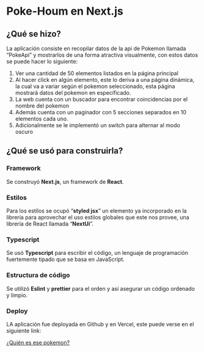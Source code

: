 # Poke-Houm en Next.js

## ¿Qué se hizo?

La aplicación consiste en recopilar datos de la api de Pokemon llamada “PokeApi” y mostrarlos de una forma atractiva visualmente, con estos datos se puede hacer lo siguiente:

1. Ver una cantidad de 50 elementos listados en la página principal
2. Al hacer click en algún elemento, este lo deriva a una página dinámica, la cual va a variar según el pokemon seleccionado, esta página mostrará datos del pokemon en específicado.
3. La web cuenta con un buscador para encontrar coincidencias por el nombre del pokemon
4. Además cuenta con un paginador con 5 secciones separados en 10 elementos cada uno.
5. Adicionalmente se le implementó un switch para alternar al modo oscuro

## ¿Qué se usó para construirla?

### Framework

Se construyó **Next.js**, un framework de **React**.

### Estilos

Para los estilos se ocupó “**styled jsx**” un elemento ya incorporado en la librería para aprovechar el uso estilos globales que este nos provee, una librería de React llamada “**NextUi**”.

### Typescript

Se usó **Typescript** para escribir el código, un lenguaje de programación fuertemente tipado que se basa en JavaScript.

### Estructura de código

Se utilizó **Eslint** y **prettier** para el orden y así asegurar un código ordenado y limpio.

### Deploy

LA aplicación fue deployada en Github y en Vercel, este puede verse en el siguiente link: 

 

[¿Quién es ese pokemon?](https://houm-challenge-i9uwg7clq-jorgearancibiajeal-gmailcom.vercel.app/)